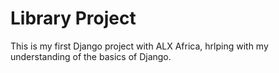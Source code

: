 # Library Project

This is my first Django project with ALX Africa, hrlping with my understanding of the basics of Django.
